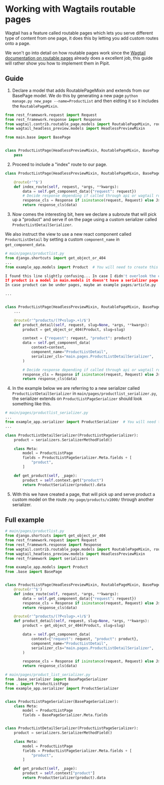 # Working with Wagtails routable pages

Wagtail has a feature called routable pages which lets you serve different type of content from one page, it does this by letting you add custom routes onto a page.

We won't go into detail on how routable pages work since the [Wagtail documentation on routable pages](https://docs.wagtail.io/en/v2.11.1/reference/contrib/routablepage.html) already does a excellent job, this guide will rather show you how to implement them in Pipit.


## Guide

1. Declare a model that adds RoutablePageMixin and extends from our BasePage model. We do this by generating a new page `python manage.py new_page --name=ProductList` and then eidting it so it includes the `RoutablePageMixin`.

```python
from rest_framework.request import Request
from rest_framework.response import Response
from wagtail.contrib.routable_page.models import RoutablePageMixin, route
from wagtail_headless_preview.models import HeadlessPreviewMixin

from main.base import BasePage


class ProductListPage(HeadlessPreviewMixin, RoutablePageMixin, BasePage):
    pass
```

2. Proceed to include a "index" route to our page.

```python
class ProductListPage(HeadlessPreviewMixin, RoutablePageMixin, BasePage):

    @route(r'^$')
    def index_route(self, request, *args, **kwargs):
        data = self.get_component_data({"request": request})
        # Decide response depending if called through api or wagtail routing
        response_cls = Response if isinstance(request, Request) else JsonResponse
        return response_cls(data)
```

3. Now comes the interesting bit, here we declare a subroute that will pick up a "product" and serve if on the page using a custom serializer called `ProductListDetailSerializer`.

We also instruct the view to use a new react component called `ProductListDetail` by setting a custom `component_name` in `get_component_data`.


```python
# main/pages/productlist.py
from django.shortcuts import get_object_or_404
...
from example_app.models import Product  # You will need to create this

I found this line slightly confusing... In case I didn't overlook the code:
If product is a model in main.models it doesn't have a serializer page and ProductSerializer
In case product can be under pages, maybe an example pages/article.py

...


class ProductListPage(HeadlessPreviewMixin, RoutablePageMixin, BasePage):
    ...

    @route(r'^products/(?P<slug>.+)/$')
    def product_detail(self, request, slug=None, *args, **kwargs):
        product = get_object_or_404(Product, slug=slug)

        context = {"request": request, "product": product}
        data = self.get_component_data(
            context=context,
            component_name="ProductListDetail",
            serializer_cls="main.pages.ProductListDetailSerializer",
        )

        # Decide response depending if called through api or wagtail routing
        response_cls = Response if isinstance(request, Request) else JsonResponse
        return response_cls(data)
```

4. In the example below we are referring to a new serializer called `ProductListDetailSerializer` in `main/pages/productlist_serializer.py`, the serializer extends on `ProductListPageSerializer` should look something like this.

```python
# main/pages/productlist_serializer.py
...
from example_app.serializer import ProductSerializer  # You will need to create this
...

class ProductListDetailSerializer(ProductListPageSerializer):
    product = serializers.SerializerMethodField()

    class Meta:
        model = ProductListPage
        fields = ProductListPageSerializer.Meta.fields + [
            "product",
        ]

    def get_product(self, _page):
        product = self.context.get("product")
        return ProductSerializer(product).data
```

5. With this we have created a page, that will pick up and serve product a custom model on the route `/my-page/products/x1000/` through another serializer.


## Full example

```python
# main/pages/productlist.py
from django.shortcuts import get_object_or_404
from rest_framework.request import Request
from rest_framework.response import Response
from wagtail.contrib.routable_page.models import RoutablePageMixin, route
from wagtail_headless_preview.models import HeadlessPreviewMixin
from rest_framework import serializers

from example_app.models import Product
from .base import BasePage


class ProductListPage(HeadlessPreviewMixin, RoutablePageMixin, BasePage):
    @route(r'^$')
    def index_route(self, request, *args, **kwargs):
        data = self.get_component_data({"request": request})
        response_cls = Response if isinstance(request, Request) else JsonResponse
        return response_cls(data)

    @route(r'^products/(?P<slug>.+)/$')
    def product_detail(self, request, slug=None, *args, **kwargs):
        product = get_object_or_404(Product, slug=slug)

        data = self.get_component_data(
            context={"request": request, "product": product},
            component_name="ProductListDetail",
            serializer_cls="main.pages.ProductListDetailSerializer",
        )

        response_cls = Response if isinstance(request, Request) else JsonResponse
        return response_cls(data)
```


```python
# main/pages/product_list_serializer.py
from .base_serializer import BasePageSerializer
from . import ProductListPage
from example_app.serializer import ProductSerializer


class ProductListPageSerializer(BasePageSerializer):
    class Meta:
        model = ProductListPage
        fields = BasePageSerializer.Meta.fields


class ProductListDetailSerializer(ProductListPageSerializer):
    product = serializers.SerializerMethodField()

    class Meta:
        model = ProductListPage
        fields = ProductListPageSerializer.Meta.fields + [
            "product",
        ]

    def get_product(self, _page):
        product = self.context["product"]
        return ProductSerializer(product).data
```
